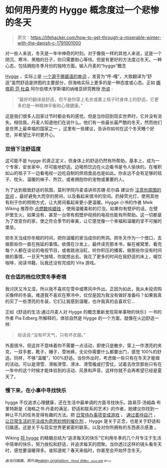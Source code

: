 # 如何用丹麦的 Hygge 概念度过一个悲惨的冬天

> 原文：<https://lifehacker.com/how-to-get-through-a-miserable-winter-with-the-danish-c-1791001000>

对一些人来说，冬天是一年中神奇的时刻。对于像我一样的其他人来说，这是一个阴沉、寒冷、黑暗的日子，你只需要耐心等待。但是有更好的方法度过冬天。一种心态，包括拥抱冬季月份的独特方面。输入丹麦的“hygge”概念



[Hygge](https://en.oxforddictionaries.com/definition/hygge) ，实际上是 [一个源于挪威语的单词](http://www.visitdenmark.com/hygge) ，发音为“呼-嘎”，大致翻译为“舒适”虽然舒适是拼图的主要部分，但海格实际上更多的是一种态度或心态。正如 [娜塔莉·范·杜森](https://www.ualberta.ca/arts/about/people-collection/natalie-van-deusen) 阿尔伯塔大学斯堪的纳维亚研究教授 [所说](http://www.cbc.ca/news/canada/edmonton/hygge-danish-secret-winter-1.3922602) :

> “最好的翻译是舒适，但不是你穿上毛衣或裹上毯子时身体上的舒适。它更多的是一种精神平衡和心理健康。”

这是我们很多人回家过节时都会有的感觉。但是当你回到现实世界时，它并没有消失。相信我，丹麦人知道他们在说什么。他们有一些最长最严酷的冬天，然而他们是世界上最幸福的国家之一 。这里有一些建议，告诉你如何在这个冬天睡个好觉，并希望比平时更开心。

### **双倍下注舒适度**

这可能不是 hygge 的真正定义，但身体上的舒适仍然有所帮助。基本上，成为一个专家，安坐家中，尽可能地舒适。边喝热饮边在火边看书是令人愉快的。在堆积如山的毯子下一边看电视一边吃自制的烘焙食品也是如此。你永远不会有足够的毯子、枕头、温暖的袜子、热饮，或者拥抱你的宠物或重要的人。

为了达到极致舒适的氛围，莫利学院丹麦语讲师苏珊·尼尔森 建议你 [注意你周围的空间](http://www.bbc.com/news/magazine-34345791) 。最好避免大而空的房间，以及看起来很冷的空间。扔掉荧光灯，使用其他有利于你的照明方式，让大房间看起来更小更温暖。Hygge 小书的作者 Meik Wiking 推荐你 [点燃数吨蜡烛](http://www.sfchronicle.com/homeandgarden/article/How-to-hygge-The-Danish-secret-to-a-happy-home-10840502.php) ，使用温暖柔和的灯泡，如果你有壁炉的话，在壁炉里生火。如果没有，甚至一台带有假壁炉视频的电视也能有所帮助。这一切都是为了改变你的家，使之符合季节的审美，让它感觉像一个幸福和温暖的坚不可摧的堡垒。

把冬天当成你冬眠的时间，把你温暖的家当成你的熊洞。把冬天作为一个借口，去做那些你一直在拖延的事情。依偎在沙发上，最终读完那本书，躲在被窝里，看完每个人都在谈论的电视节目，或者跳进浴缸，听你积压的播客。做那些你没有时间做的事情，一旦天气放晴，你就想出去。我花了更多的时间在我舒适的床上，啜饮咖啡，阅读书籍，玩我还没有完成的 Vita 游戏。

### **在合适的档位欣赏冬季奇境**

我讨厌又冷又湿，所以我不喜欢在雪中或寒风中外出。正因为如此，我从未投资购买像样的冬装。难道我不喜欢在寒冷中，仅仅是因为我没有做好准备吗？如果我真的买了一些漂亮的冬装，它们让我感到温暖，也许我真的会喜欢它...

正如《舒适的生活:通过丹麦人对 Hygge 的概念重新发现简单事物的快乐》一书的作者 Pia Edberg 所解释的，体验自然是 Hygge 的一个方面，就像在火边舒适一样:

> 俗话说:“没有坏天气，只有坏衣服。”

外面很冷，但这并不意味着你不需要一点活动，即使只是散步。穿上一件漂亮的夹克，一双手套，靴子，帽子，雪地裤，无论你需要什么都要出门，感觉 100%的舒适。同样，不够“温暖”，100%舒适。当你外出时，考虑做一些只有在冬天才能做的活动。可以是滑雪、滑板滑雪、滑冰、滑雪橇或打雪仗。试着去欣赏那些只有在一年中的这个时候才能体验到的活动、风景和声音，这样你就不会再希望已经是夏天了。

### **慢下来，在小事中寻找快乐**

hygge 不仅追求心理健康，还在生活中最单调的方面寻找快乐。路易莎·汤姆森·布里特斯是《海格之书:丹麦的满足、舒适和联系的艺术》的作者，她建议你找到一种让平凡的任务变得有趣的方法。把 [日常待办事项变成游戏](http://lifehacker.com/gamify-your-life-a-guide-to-incentivizing-everything-5975824) ， [通过善待自己](http://lifehacker.com/make-boring-chores-more-enjoyable-with-random-positive-1574106906) ， [让日常生活的平淡成为奇思妙想的催化剂](http://lifehacker.com/let-frustration-be-the-catalyst-for-whimsy-1787295545) 。Hygge 是关于正念，也是关于舒适和归属感。这是关于与现实世界更紧密的联系，以及对你所拥有的东西表示感激 。

Wiking [将 hygge](http://www.sfchronicle.com/homeandgarden/article/How-to-hygge-The-Danish-secret-to-a-happy-home-10840502.php) 的精髓总结为“追求每天的快乐”它利用冬季的几个月专注于生活中简单的快乐，努力放松和舒适，并追求每天的团聚。当你透过这样的镜头看冬天时，感觉要温暖得多。谁知道呢？春天来临时，你甚至会开始怀念冬天。

*<small>由当归插画。照片由</small>*[*<small>oakley originals</small>*](https://www.flickr.com/photos/oakleyoriginals/12667428194/)*<small></small>*<small>[*<small>mt . Hood 领地</small>*](https://www.flickr.com/photos/mt_hood_territory/6588362181/)*<small></small>*<small>[*<small>mt . Hood 领地</small>*](https://www.flickr.com/photos/mt_hood_territory/6588347433/) *<small>和<small>T51】</small></small>*</small></small>

<small><small></small></small>